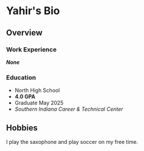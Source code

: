 # Yahir's Bio

## Overview

### Work Experience
***_None_***
### Education
- North High School
- **4.0 GPA**
- Graduate May 2025
- *_Southern Indiana Career & Technical Center_*

## Hobbies
I play the saxophone and play soccer on my free time.
